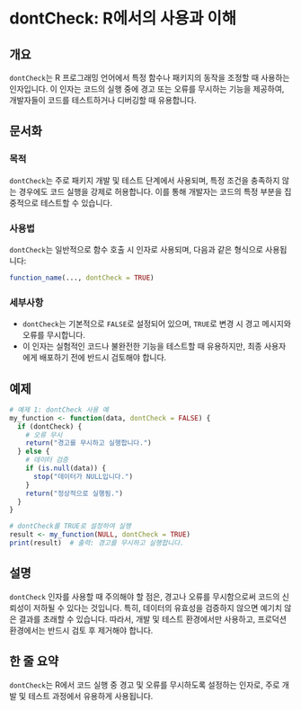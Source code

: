 <!--
Meta Description: # dontCheck: R에서의 사용과 이해 ## 개요 `dontCheck`는 R 프로그래밍 언어에서 특정 함수나 패키지의 동작을 조정할 때 사용하는 인자입니다. 이 인자는 코드의 실행 중에 경고 또는 오류를 무시하는 기능을 제공하여, 개발자들이 코드를 테스트하거나 디...
Meta Keywords: dontcheck, 오류를, 코드의, 테스트, true
-->

# dontCheck: R에서의 사용과 이해

## 개요
`dontCheck`는 R 프로그래밍 언어에서 특정 함수나 패키지의 동작을 조정할 때 사용하는 인자입니다. 이 인자는 코드의 실행 중에 경고 또는 오류를 무시하는 기능을 제공하여, 개발자들이 코드를 테스트하거나 디버깅할 때 유용합니다.

## 문서화
### 목적
`dontCheck`는 주로 패키지 개발 및 테스트 단계에서 사용되며, 특정 조건을 충족하지 않는 경우에도 코드 실행을 강제로 허용합니다. 이를 통해 개발자는 코드의 특정 부분을 집중적으로 테스트할 수 있습니다.

### 사용법
`dontCheck`는 일반적으로 함수 호출 시 인자로 사용되며, 다음과 같은 형식으로 사용됩니다:

```r
function_name(..., dontCheck = TRUE)
```

### 세부사항
- `dontCheck`는 기본적으로 `FALSE`로 설정되어 있으며, `TRUE`로 변경 시 경고 메시지와 오류를 무시합니다.
- 이 인자는 실험적인 코드나 불완전한 기능을 테스트할 때 유용하지만, 최종 사용자에게 배포하기 전에 반드시 검토해야 합니다.

## 예제
```r
# 예제 1: dontCheck 사용 예
my_function <- function(data, dontCheck = FALSE) {
  if (dontCheck) {
    # 오류 무시
    return("경고를 무시하고 실행합니다.")
  } else {
    # 데이터 검증
    if (is.null(data)) {
      stop("데이터가 NULL입니다.")
    }
    return("정상적으로 실행됨.")
  }
}

# dontCheck를 TRUE로 설정하여 실행
result <- my_function(NULL, dontCheck = TRUE)
print(result)  # 출력: 경고를 무시하고 실행합니다.
```

## 설명
`dontCheck` 인자를 사용할 때 주의해야 할 점은, 경고나 오류를 무시함으로써 코드의 신뢰성이 저하될 수 있다는 것입니다. 특히, 데이터의 유효성을 검증하지 않으면 예기치 않은 결과를 초래할 수 있습니다. 따라서, 개발 및 테스트 환경에서만 사용하고, 프로덕션 환경에서는 반드시 검토 후 제거해야 합니다.

## 한 줄 요약
`dontCheck`는 R에서 코드 실행 중 경고 및 오류를 무시하도록 설정하는 인자로, 주로 개발 및 테스트 과정에서 유용하게 사용됩니다.